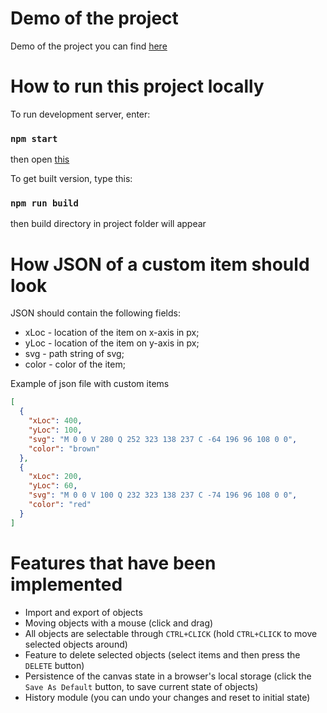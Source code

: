 # Demo of the project
Demo of the project you can find [here](https://vorobev-exceedteam.github.io/canvas-app/)

# How to run this project locally
To run development server, enter:

### `npm start`

then open [this](http://localhost:3000/)


To get built version, type this:

### `npm run build`

then build directory in project folder will appear

# How JSON of a custom item should look

JSON should contain the following fields:

* xLoc - location of the item on x-axis in px;
* yLoc - location of the item on y-axis in px;
* svg - path string of svg;
* color - color of the item;
 
Example of json file with custom items

```json
[
  {
    "xLoc": 400, 
    "yLoc": 100, 
    "svg": "M 0 0 V 280 Q 252 323 138 237 C -64 196 96 108 0 0", 
    "color": "brown"
  },
  {
    "xLoc": 200,
    "yLoc": 60,
    "svg": "M 0 0 V 100 Q 232 323 138 237 C -74 196 96 108 0 0",
    "color": "red"
  }
]
```


# Features that have been implemented
* Import and export of objects
* Moving objects with a mouse (click and drag)
* All objects are selectable through `CTRL+CLICK` (hold `CTRL+CLICK` to move selected objects around)
* Feature to delete selected objects (select items and then press the `DELETE` button)
* Persistence of the canvas state in a browser's local storage (click the `Save As Default` button, to save current state of objects)
* History module (you can undo your changes and reset to initial state)
